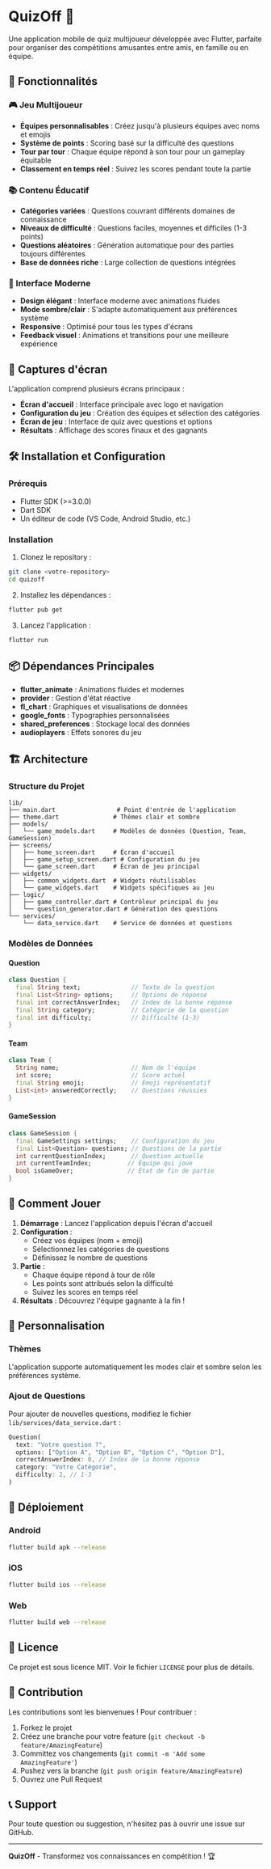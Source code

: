 # QuizOff 🎯

Une application mobile de quiz multijoueur développée avec Flutter, parfaite pour organiser des compétitions amusantes entre amis, en famille ou en équipe.

## 🚀 Fonctionnalités

### 🎮 Jeu Multijoueur
- **Équipes personnalisables** : Créez jusqu'à plusieurs équipes avec noms et emojis
- **Système de points** : Scoring basé sur la difficulté des questions
- **Tour par tour** : Chaque équipe répond à son tour pour un gameplay équitable
- **Classement en temps réel** : Suivez les scores pendant toute la partie

### 📚 Contenu Éducatif
- **Catégories variées** : Questions couvrant différents domaines de connaissance
- **Niveaux de difficulté** : Questions faciles, moyennes et difficiles (1-3 points)
- **Questions aléatoires** : Génération automatique pour des parties toujours différentes
- **Base de données riche** : Large collection de questions intégrées

### 🎨 Interface Moderne
- **Design élégant** : Interface moderne avec animations fluides
- **Mode sombre/clair** : S'adapte automatiquement aux préférences système
- **Responsive** : Optimisé pour tous les types d'écrans
- **Feedback visuel** : Animations et transitions pour une meilleure expérience

## 📱 Captures d'écran

L'application comprend plusieurs écrans principaux :
- **Écran d'accueil** : Interface principale avec logo et navigation
- **Configuration du jeu** : Création des équipes et sélection des catégories  
- **Écran de jeu** : Interface de quiz avec questions et options
- **Résultats** : Affichage des scores finaux et des gagnants

## 🛠️ Installation et Configuration

### Prérequis
- Flutter SDK (>=3.0.0)
- Dart SDK
- Un éditeur de code (VS Code, Android Studio, etc.)

### Installation
1. Clonez le repository :
```bash
git clone <votre-repository>
cd quizoff
```

2. Installez les dépendances :
```bash
flutter pub get
```

3. Lancez l'application :
```bash
flutter run
```

## 📦 Dépendances Principales

- **flutter_animate** : Animations fluides et modernes
- **provider** : Gestion d'état réactive
- **fl_chart** : Graphiques et visualisations de données
- **google_fonts** : Typographies personnalisées
- **shared_preferences** : Stockage local des données
- **audioplayers** : Effets sonores du jeu

## 🏗️ Architecture

### Structure du Projet
```
lib/
├── main.dart                 # Point d'entrée de l'application
├── theme.dart               # Thèmes clair et sombre
├── models/
│   └── game_models.dart     # Modèles de données (Question, Team, GameSession)
├── screens/
│   ├── home_screen.dart     # Écran d'accueil
│   ├── game_setup_screen.dart # Configuration du jeu
│   └── game_screen.dart     # Écran de jeu principal
├── widgets/
│   ├── common_widgets.dart  # Widgets réutilisables
│   └── game_widgets.dart    # Widgets spécifiques au jeu
├── logic/
│   ├── game_controller.dart # Contrôleur principal du jeu
│   └── question_generator.dart # Génération des questions
└── services/
    └── data_service.dart    # Service de données et questions
```

### Modèles de Données

#### Question
```dart
class Question {
  final String text;              // Texte de la question
  final List<String> options;     // Options de réponse
  final int correctAnswerIndex;   // Index de la bonne réponse
  final String category;          // Catégorie de la question
  final int difficulty;           // Difficulté (1-3)
}
```

#### Team
```dart
class Team {
  String name;                    // Nom de l'équipe
  int score;                      // Score actuel
  final String emoji;             // Emoji représentatif
  List<int> answeredCorrectly;    // Questions réussies
}
```

#### GameSession
```dart
class GameSession {
  final GameSettings settings;    // Configuration du jeu
  final List<Question> questions; // Questions de la partie
  int currentQuestionIndex;       // Question actuelle
  int currentTeamIndex;          // Équipe qui joue
  bool isGameOver;               // État de fin de partie
}
```

## 🎯 Comment Jouer

1. **Démarrage** : Lancez l'application depuis l'écran d'accueil
2. **Configuration** : 
   - Créez vos équipes (nom + emoji)
   - Sélectionnez les catégories de questions
   - Définissez le nombre de questions
3. **Partie** :
   - Chaque équipe répond à tour de rôle
   - Les points sont attribués selon la difficulté
   - Suivez les scores en temps réel
4. **Résultats** : Découvrez l'équipe gagnante à la fin !

## 🎨 Personnalisation

### Thèmes
L'application supporte automatiquement les modes clair et sombre selon les préférences système.

### Ajout de Questions
Pour ajouter de nouvelles questions, modifiez le fichier `lib/services/data_service.dart` :

```dart
Question(
  text: "Votre question ?",
  options: ["Option A", "Option B", "Option C", "Option D"],
  correctAnswerIndex: 0, // Index de la bonne réponse
  category: "Votre Catégorie",
  difficulty: 2, // 1-3
)
```

## 🚀 Déploiement

### Android
```bash
flutter build apk --release
```

### iOS
```bash
flutter build ios --release
```

### Web
```bash
flutter build web --release
```

## 📄 Licence

Ce projet est sous licence MIT. Voir le fichier `LICENSE` pour plus de détails.

## 🤝 Contribution

Les contributions sont les bienvenues ! Pour contribuer :

1. Forkez le projet
2. Créez une branche pour votre feature (`git checkout -b feature/AmazingFeature`)
3. Committez vos changements (`git commit -m 'Add some AmazingFeature'`)
4. Pushez vers la branche (`git push origin feature/AmazingFeature`)
5. Ouvrez une Pull Request

## 📞 Support

Pour toute question ou suggestion, n'hésitez pas à ouvrir une issue sur GitHub.

---

**QuizOff** - Transformez vos connaissances en compétition ! 🏆
